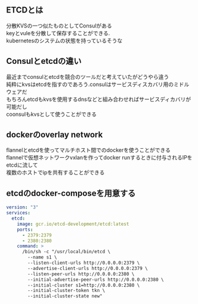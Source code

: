 ## ETCDとは  
分散KVSの一つ似たものとしてConsulがある  
keyとvuleを分散して保存することができる.  
kubernetesのシステムの状態を持っているそうな  

## Consulとetcdの違い
最近までconsulとetcdを競合のツールだと考えていたがどうやら違う  
純粋にkvsはetcdを指すのであろう.consulはサービスディスカバリ用のミドルウェアだ  
もちろんetcdもkvsを使用するdnsなどと組み合わせればサービスディカバリが可能だし  
coonsulもkvsとして使うことができる  

## dockerのoverlay network
flannelとetcdを使ってマルチホスト間でのdockerを使うことができる  
flannelで仮想ネットワークvxlanを作ってdocker runするときに付与されるIPをetcdに流して  
複数のホストでipを共有することができる

## etcdのdocker-composeを用意する
```docker-compose.yaml
version: "3"
services:
  etcd:
    image: gcr.io/etcd-development/etcd:latest
    ports:
      - 2379:2379
      - 2380:2380
    command: >
      /bin/sh -c "/usr/local/bin/etcd \
        --name s1 \
        --listen-client-urls http://0.0.0.0:2379 \
        --advertise-client-urls http://0.0.0.0:2379 \
        --listen-peer-urls http://0.0.0.0:2380 \
        --initial-advertise-peer-urls http://0.0.0.0:2380 \
        --initial-cluster s1=http://0.0.0.0:2380 \
        --initial-cluster-token tkn \
        --initial-cluster-state new"
```
